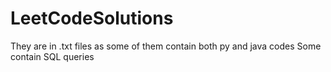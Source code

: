 # LeetCodeSolutions

They are in .txt files as some of them contain both py and java codes
Some contain SQL queries
